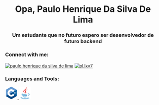 <h1 align="center">Opa, Paulo Henrique Da Silva De Lima</h1>
<h3 align="center">Um estudante que no futuro espero ser desenvolvedor de futuro backend</h3>

<h3 align="left">Connect with me:</h3>
<p align="left">
<a href="https://dev.to/paulo henrique da silva de lima" target="blank"><img align="center" src="https://raw.githubusercontent.com/rahuldkjain/github-profile-readme-generator/master/src/images/icons/Social/devto.svg" alt="paulo henrique da silva de lima" height="30" width="40" /></a>
<a href="https://instagram.com/pl.lxv7" target="blank"><img align="center" src="https://raw.githubusercontent.com/rahuldkjain/github-profile-readme-generator/master/src/images/icons/Social/instagram.svg" alt="pl.lxv7" height="30" width="40" /></a>
</p>

<h3 align="left">Languages and Tools:</h3>
<p align="left"> <a href="https://www.w3schools.com/cpp/" target="_blank" rel="noreferrer"> <img src="https://raw.githubusercontent.com/devicons/devicon/master/icons/cplusplus/cplusplus-original.svg" alt="cplusplus" width="40" height="40"/> </a> <a href="https://www.java.com" target="_blank" rel="noreferrer"> <img src="https://raw.githubusercontent.com/devicons/devicon/master/icons/java/java-original.svg" alt="java" width="40" height="40"/> </a> </p>


